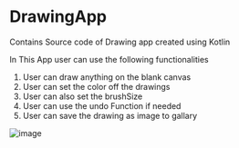 # DrawingApp
Contains Source code of Drawing app created using Kotlin 

In This App user can use the following functionalities
1. User can draw anything on the blank canvas
2. User can set the color off the drawings 
3. User can also set the brushSize
4. User can use the undo Function if needed
5. User can save the drawing as image to gallary 

![image](https://user-images.githubusercontent.com/90819864/226087421-ac8868b9-bef3-4676-812a-a0c01d3c8e71.png)
                                     